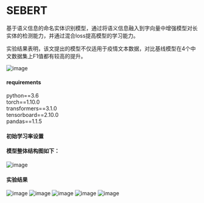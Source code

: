 # SEBERT
基于语义信息的命名实体识别模型，通过将语义信息融入到字向量中增强模型对长实体的检测能力，并通过混合loss提高模型的学习能力。

实验结果表明，该文提出的模型不仅适用于疫情文本数据，对比基线模型在4个中文数据集上F1值都有较高的提升。

![image](https://user-images.githubusercontent.com/48280188/209456720-48d5e7e2-feb9-49d0-8345-bab0ed9885f1.png)


#### requirements
python==3.6</br>
torch==1.10.0</br>
transformers==3.1.0</br>
tensorboard==2.10.0</br>
pandas==1.1.5</br>

#### 初始学习率设置

#### 模型整体结构图如下：
![image](https://user-images.githubusercontent.com/48280188/209778676-8a9393a9-2a21-41bc-92b6-9101607c589a.png)

#### 实验结果

![image](https://user-images.githubusercontent.com/48280188/209778530-893afd76-b5d9-4052-a271-84d430397d91.png)
![image](https://user-images.githubusercontent.com/48280188/209778549-8e9899f2-c1e2-4205-ad0a-b17394d05d11.png)
![image](https://user-images.githubusercontent.com/48280188/209778560-64386e01-4356-47bb-b619-7c040345837c.png)
![image](https://user-images.githubusercontent.com/48280188/209778570-5b5a24bc-bcff-47b9-a2aa-0aa5c127896b.png)
![image](https://user-images.githubusercontent.com/48280188/209778585-99a1cbc3-cf6b-4c6f-97d7-dd8f595401ee.png)

